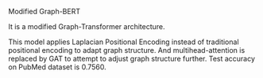 Modified Graph-BERT

It is a modified Graph-Transformer architecture.

This model applies Laplacian Positional Encoding instead of traditional positional encoding to adapt graph structure. And multihead-attention is replaced by GAT to attempt to adjust graph structure further.
Test accuracy on PubMed dataset is 0.7560.
